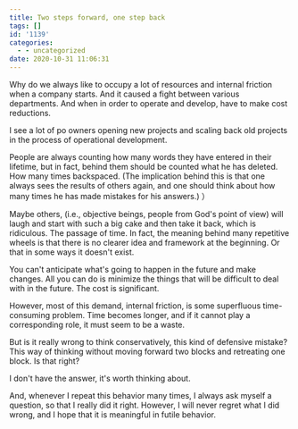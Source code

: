 ```yaml
---
title: Two steps forward, one step back
tags: []
id: '1139'
categories:
  - - uncategorized
date: 2020-10-31 11:06:31
---
```


Why do we always like to occupy a lot of resources and internal friction when a company starts. And it caused a fight between various departments. And when in order to operate and develop, have to make cost reductions.

I see a lot of po owners opening new projects and scaling back old projects in the process of operational development.

People are always counting how many words they have entered in their lifetime, but in fact, behind them should be counted what he has deleted. How many times backspaced. (The implication behind this is that one always sees the results of others again, and one should think about how many times he has made mistakes for his answers.) ）

Maybe others, (i.e., objective beings, people from God's point of view) will laugh and start with such a big cake and then take it back, which is ridiculous. The passage of time. In fact, the meaning behind many repetitive wheels is that there is no clearer idea and framework at the beginning. Or that in some ways it doesn't exist.

You can't anticipate what's going to happen in the future and make changes. All you can do is minimize the things that will be difficult to deal with in the future. The cost is significant.

However, most of this demand, internal friction, is some superfluous time-consuming problem. Time becomes longer, and if it cannot play a corresponding role, it must seem to be a waste.

But is it really wrong to think conservatively, this kind of defensive mistake? This way of thinking without moving forward two blocks and retreating one block. Is that right?

I don't have the answer, it's worth thinking about.

And, whenever I repeat this behavior many times, I always ask myself a question, so that I really did it right. However, I will never regret what I did wrong, and I hope that it is meaningful in futile behavior.
